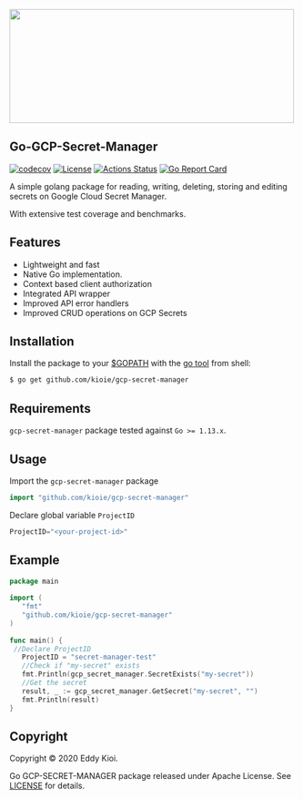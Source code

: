 
<a href="url"><img src="https://github.com/kioie/gcp-secret-manager/blob/master/.github/Logo.gif" align="center" height="200" width="500" ></a>

## **Go-GCP-Secret-Manager**

[![codecov](https://codecov.io/gh/kioie/gcp-secret-manager/branch/master/graph/badge.svg)](https://codecov.io/gh/kioie/gcp-secret-manager)
[![License](https://img.shields.io/badge/License-Apache%202.0-blue.svg)](https://github.com/kioie/gcp-secret-manager/blob/master/LICENSE)
[![Actions Status](https://github.com/kioie/gcp-secret-manager/workflows/Go/badge.svg)](https://github.com/kioie/gcp-secret-manager/actions)
[![Go Report Card](https://goreportcard.com/badge/github.com/kioie/gcp-secret-manager)](https://goreportcard.com/report/github.com/kioie/gcp-secret-manager)

A simple golang package for reading, writing, deleting, storing and editing secrets on Google Cloud Secret Manager.

With extensive test coverage and benchmarks.
## Features
  * Lightweight and fast
  * Native Go implementation. 
  * Context based client authorization
  * Integrated API wrapper
  * Improved API error handlers
  * Improved CRUD operations on GCP Secrets

## Installation

Install the package to your [$GOPATH](https://github.com/golang/go/wiki/GOPATH "GOPATH") with the [go tool](https://golang.org/cmd/go/ "go command") from shell:
```bash
$ go get github.com/kioie/gcp-secret-manager
```

## Requirements

`gcp-secret-manager` package tested against `Go >= 1.13.x`.

## Usage
Import the `gcp-secret-manager` package
``` go
import "github.com/kioie/gcp-secret-manager"
```
Declare global variable `ProjectID`
``` go
ProjectID="<your-project-id>"
```
## Example

``` go
package main  
  
import (  
   "fmt"  
   "github.com/kioie/gcp-secret-manager"  
)  
  
func main() {  
 //Declare ProjectID
   ProjectID = "secret-manager-test"  
   //Check if "my-secret" exists
   fmt.Println(gcp_secret_manager.SecretExists("my-secret"))  
   //Get the secret  
   result, _ := gcp_secret_manager.GetSecret("my-secret", "")  
   fmt.Println(result)
}
```

## Copyright

Copyright © 2020 Eddy Kioi.

Go GCP-SECRET-MANAGER package released under Apache License.
See [LICENSE](https://github.com/kioie/gcp-secret-manager/blob/master/LICENSE) for details.